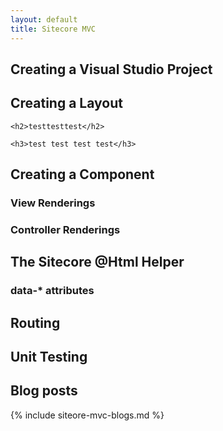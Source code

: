 ```yaml
---
layout: default
title: Sitecore MVC
---
```


## Creating a Visual Studio Project

## Creating a Layout

	<h2>testtesttest</h2>
	
	<h3>test test test test</h3>

## Creating a Component

### View Renderings

### Controller Renderings

## The Sitecore @Html Helper

### data-* attributes

## Routing

## Unit Testing

## Blog posts

{% include siteore-mvc-blogs.md %}